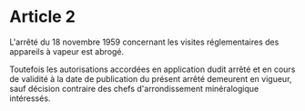 # Article 2

L'arrêté du 18 novembre 1959 concernant les visites réglementaires des appareils à vapeur est abrogé.

Toutefois les autorisations accordées en application dudit arrêté et en cours de validité à la date de publication du présent arrêté demeurent en vigueur, sauf décision contraire des chefs d'arrondissement minéralogique intéressés.
